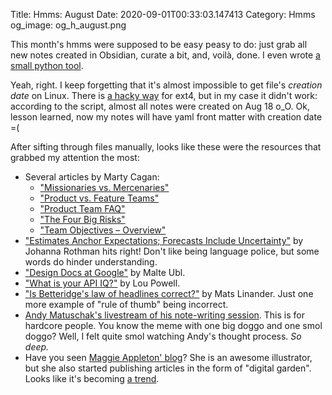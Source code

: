 Title: Hmms: August
Date: 2020-09-01T00:33:03.147413
Category: Hmms
og_image: og_h_august.png


This month's hmms were supposed to be easy peasy to do: just grab all new notes created in Obsidian, curate a bit, and, voilà, done. I even wrote [a small python tool](https://pypi.org/project/obsidian-progress-report/).
 
Yeah, right. I keep forgetting that it's almost impossible to get file's *creation date* on Linux. There is [a hacky way](https://unix.stackexchange.com/a/131347) for ext4, but in my case it didn't work: according to the script, almost all notes were created on Aug 18 o_O. Ok, lesson learned, now my notes will have yaml front matter with creation date =(

After sifting through files manually, looks like these were the resources that grabbed my attention the most:


- Several articles by Marty Cagan:
    - ["Missionaries vs. Mercenaries"](https://svpg.com/missionaries-vs-mercenaries/)
    - ["Product vs. Feature Teams"](https://svpg.com/product-vs-feature-teams/)
    - ["Product Team FAQ"](https://svpg.com/product-team-faq/)
    - ["The Four Big Risks"](https://svpg.com/four-big-risks/)
    - ["Team Objectives – Overview"](https://svpg.com/team-objectives-overview/)
- ["Estimates Anchor Expectations; Forecasts Include Uncertainty"](https://www.jrothman.com/mpd/2020/07/estimates-anchor-expectations-forecasts-include-uncertainty/) by Johanna Rothman hits right! Don't like being language police, but some words do hinder understanding.
- ["Design Docs at Google"](https://www.industrialempathy.com/posts/design-docs-at-google/) by Malte Ubl.
- ["What is your API IQ?"](https://pkglobal.com/blog/2020/06/api-interface-quadrant/) by Lou Powell.
- ["Is Betteridge's law of headlines correct?"](http://calmerthanyouare.org/2015/03/19/betteridges-law.html) by Mats Linander. Just one more example of "rule of thumb" being incorrect. 
- [Andy Matuschak's livestream of his note-writing session](https://www.youtube.com/watch?v=DGcs4tyey18). This is for hardcore people. You know the meme with one big doggo and one smol doggo? Well, I felt quite smol watching Andy's thought process. *So deep.*
- Have you seen [Maggie Appleton' blog](https://maggieappleton.com/)? She is an awesome illustrator, but she also started publishing articles in the form of "digital garden". Looks like it's becoming [a trend](https://www.christopherbiscardi.com/what-is-a-digital-garden).